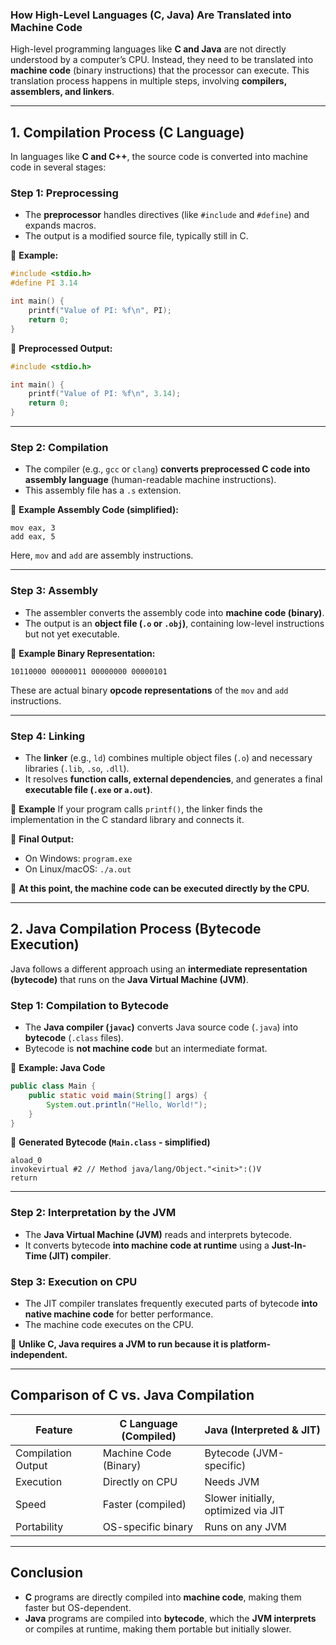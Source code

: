 ### **How High-Level Languages (C, Java) Are Translated into Machine Code**

High-level programming languages like **C and Java** are not directly understood by a computer’s CPU. 
Instead, they need to be translated into **machine code** (binary instructions) that the processor can execute. 
This translation process happens in multiple steps, involving **compilers, assemblers, and linkers**.

---

## **1. Compilation Process (C Language)**
In languages like **C and C++**, the source code is converted into machine code in several stages:

### **Step 1: Preprocessing**
- The **preprocessor** handles directives (like `#include` and `#define`) and expands macros.
- The output is a modified source file, typically still in C.

🔹 **Example:**
```c
#include <stdio.h>
#define PI 3.14

int main() {
    printf("Value of PI: %f\n", PI);
    return 0;
}
```
🔹 **Preprocessed Output:**
```c
#include <stdio.h>

int main() {
    printf("Value of PI: %f\n", 3.14);
    return 0;
}
```

---

### **Step 2: Compilation**
- The compiler (e.g., `gcc` or `clang`) **converts preprocessed C code into assembly language** (human-readable machine instructions).
- This assembly file has a `.s` extension.

🔹 **Example Assembly Code (simplified):**
```assembly
mov eax, 3
add eax, 5
```
Here, `mov` and `add` are assembly instructions.

---

### **Step 3: Assembly**
- The assembler converts the assembly code into **machine code (binary)**.
- The output is an **object file (`.o` or `.obj`)**, containing low-level instructions but not yet executable.

🔹 **Example Binary Representation:**
```plaintext
10110000 00000011 00000000 00000101
```
These are actual binary **opcode representations** of the `mov` and `add` instructions.

---

### **Step 4: Linking**
- The **linker** (e.g., `ld`) combines multiple object files (`.o`) and necessary libraries (`.lib`, `.so`, `.dll`).
- It resolves **function calls, external dependencies**, and generates a final **executable file (`.exe` or `a.out`)**.

🔹 **Example**
If your program calls `printf()`, the linker finds the implementation in the C standard library and connects it.

🔹 **Final Output:**
- On Windows: `program.exe`
- On Linux/macOS: `./a.out`

📌 **At this point, the machine code can be executed directly by the CPU.**

---

## **2. Java Compilation Process (Bytecode Execution)**
Java follows a different approach using an **intermediate representation (bytecode)** that runs on the **Java Virtual Machine (JVM)**.

### **Step 1: Compilation to Bytecode**
- The **Java compiler (`javac`)** converts Java source code (`.java`) into **bytecode** (`.class` files).
- Bytecode is **not machine code** but an intermediate format.

🔹 **Example: Java Code**
```java
public class Main {
    public static void main(String[] args) {
        System.out.println("Hello, World!");
    }
}
```
🔹 **Generated Bytecode (`Main.class` - simplified)**
```
aload_0
invokevirtual #2 // Method java/lang/Object."<init>":()V
return
```

---

### **Step 2: Interpretation by the JVM**
- The **Java Virtual Machine (JVM)** reads and interprets bytecode.
- It converts bytecode **into machine code at runtime** using a **Just-In-Time (JIT) compiler**.

### **Step 3: Execution on CPU**
- The JIT compiler translates frequently executed parts of bytecode **into native machine code** for better performance.
- The machine code executes on the CPU.

📌 **Unlike C, Java requires a JVM to run because it is platform-independent.**

---

## **Comparison of C vs. Java Compilation**
| Feature          | C Language (Compiled) | Java (Interpreted & JIT) |
|-----------------|----------------------|--------------------------|
| Compilation Output | Machine Code (Binary) | Bytecode (JVM-specific) |
| Execution | Directly on CPU | Needs JVM |
| Speed | Faster (compiled) | Slower initially, optimized via JIT |
| Portability | OS-specific binary | Runs on any JVM |

---

## **Conclusion**
- **C** programs are directly compiled into **machine code**, making them faster but OS-dependent.
- **Java** programs are compiled into **bytecode**, which the **JVM interprets** or compiles at runtime, making them portable but initially slower.

